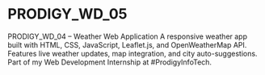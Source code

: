 # PRODIGY_WD_05
PRODIGY_WD_04 – Weather Web Application A responsive weather app built with HTML, CSS, JavaScript, Leaflet.js, and OpenWeatherMap API. Features live weather updates, map integration, and city auto-suggestions. Part of my Web Development Internship at #ProdigyInfoTech.
